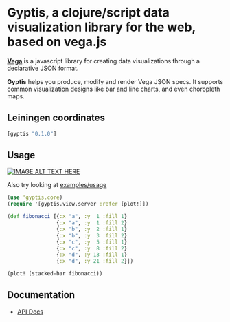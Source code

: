 Gyptis, a clojure/script data visualization library for the web, based on vega.js
===

**[Vega](https://github.com/vega/vega)** is a javascript library for
  creating data visualizations through a declarative JSON format.

**Gyptis** helps you produce, modify and render Vega JSON specs. It
  supports common visualization designs like bar and line charts, and
  even choropleth maps.

Leiningen coordinates
---
```clojure
[gyptis "0.1.0"]
```

Usage
---
[![IMAGE ALT TEXT HERE](http://img.youtube.com/vi/YOUTUBE_VIDEO_ID_HERE/0.jpg)](http://www.youtube.com/watch?v=YOUTUBE_VIDEO_ID_HERE)

Also try looking at [examples/usage](examples/usage)

```clojure
(use 'gyptis.core)
(require '[gyptis.view.server :refer [plot!]])

(def fibonacci [{:x "a", :y  1 :fill 1}
                {:x "a", :y  1 :fill 2}
                {:x "b", :y  2 :fill 1}
                {:x "b", :y  3 :fill 2}
                {:x "c", :y  5 :fill 1}
                {:x "c", :y  8 :fill 2}
                {:x "d", :y 13 :fill 1}
                {:x "d", :y 21 :fill 2}])

(plot! (stacked-bar fibonacci))
```

Documentation
---
- [API Docs](http://dvdt.github.io/gyptis/)
